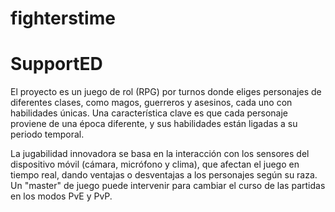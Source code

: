 # fighterstime

# SupportED
El proyecto es un juego de rol (RPG) por turnos donde eliges personajes de diferentes clases, como magos, guerreros y asesinos, cada uno con habilidades únicas. Una característica clave es que cada personaje proviene de una época diferente, y sus habilidades están ligadas a su periodo temporal.

La jugabilidad innovadora se basa en la interacción con los sensores del dispositivo móvil (cámara, micrófono y clima), que afectan el juego en tiempo real, dando ventajas o desventajas a los personajes según su raza. Un "master" de juego puede intervenir para cambiar el curso de las partidas en los modos PvE y PvP.